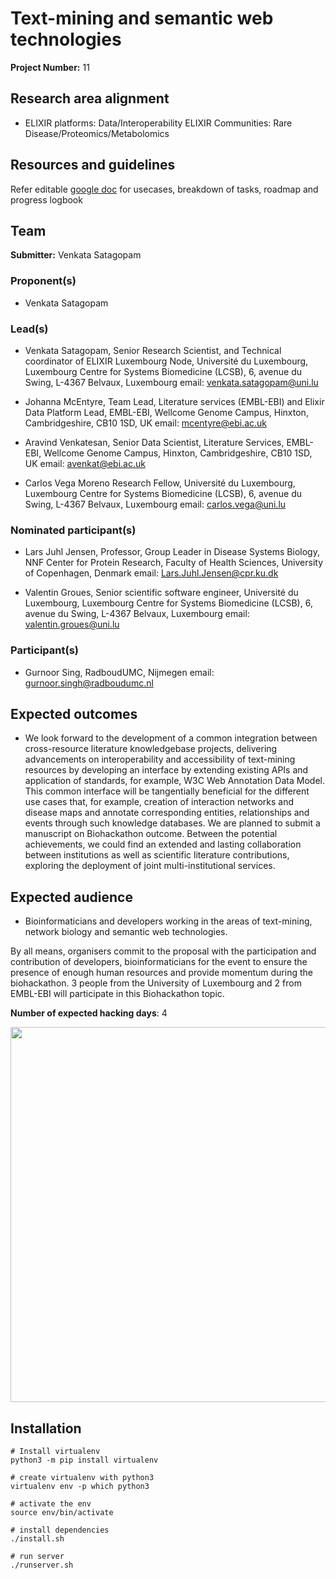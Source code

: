 # Text-mining and semantic web technologies

**Project Number:** 11

## Research area alignment

- ELIXIR platforms: Data/Interoperability 
 ELIXIR Communities: Rare Disease/Proteomics/Metabolomics

## Resources and guidelines

Refer editable [google doc](https://docs.google.com/document/d/1tJslhIdvLVZ1L8hcEOmN-TcqoOTJ4zbq_kQR7NjKeZY/edit?usp=sharing) for usecases, breakdown of tasks, roadmap and progress logbook

## Team

**Submitter:** Venkata Satagopam

### Proponent(s)

- Venkata Satagopam

### Lead(s)

- Venkata Satagopam,
 Senior Research Scientist, and Technical coordinator of ELIXIR Luxembourg Node,
 Université du Luxembourg,
 Luxembourg Centre for Systems Biomedicine (LCSB),
 6, avenue du Swing,
 L-4367 Belvaux, Luxembourg
 email: venkata.satagopam@uni.lu
 
- Johanna McEntyre,
Team Lead, Literature services (EMBL-EBI) and Elixir Data Platform Lead,
EMBL-EBI,
Wellcome Genome Campus, Hinxton, Cambridgeshire, CB10 1SD, UK
email: mcentyre@ebi.ac.uk 

- Aravind Venkatesan,
Senior Data Scientist, Literature Services, EMBL-EBI,
Wellcome Genome Campus, Hinxton, Cambridgeshire, CB10 1SD, UK
email: avenkat@ebi.ac.uk 

- Carlos Vega Moreno
Research Fellow,
 Université du Luxembourg,
 Luxembourg Centre for Systems Biomedicine (LCSB),
 6, avenue du Swing,
 L-4367 Belvaux, Luxembourg
 email: carlos.vega@uni.lu
 
### Nominated participant(s)

- Lars Juhl Jensen, 
Professor, Group Leader in Disease Systems Biology,
NNF Center for Protein Research,
Faculty of Health Sciences,
University of Copenhagen, Denmark
email: Lars.Juhl.Jensen@cpr.ku.dk

- Valentin Groues, 
Senior scientific software engineer, 
Université du Luxembourg,
Luxembourg Centre for Systems Biomedicine (LCSB),
6, avenue du Swing,
L-4367 Belvaux, Luxembourg
email: valentin.groues@uni.lu

### Participant(s)
- Gurnoor Sing, RadboudUMC, Nijmegen
email: gurnoor.singh@radboudumc.nl

## Expected outcomes

- We look forward to the development of a common integration between cross-resource literature knowledgebase projects, delivering advancements on interoperability and accessibility of text-mining resources by developing an interface by extending existing APIs and application of standards, for example, W3C Web Annotation Data Model. This common interface will be tangentially beneficial for the different use cases that, for example, creation of interaction networks and disease maps and annotate corresponding entities, relationships and events through such knowledge databases. We are planned to submit a manuscript on Biohackathon outcome. Between the potential achievements, we could find an extended and lasting collaboration between institutions as well as scientific literature contributions, exploring the deployment of joint multi-institutional services.

## Expected audience

- Bioinformaticians and developers working in the areas of text-mining, network biology and semantic web technologies.
 
 By all means, organisers commit to the proposal with the participation and contribution of developers, bioinformaticians for the event to ensure the presence of enough human resources and provide momentum during the biohackathon. 3 people from the University of Luxembourg and 2 from EMBL-EBI will participate in this Biohackathon topic.

**Number of expected hacking days**: 4

<img src="https://github.com/elixir-europe/BioHackathon-projects-2019/raw/master/projects/11/web_biohack.gif" width="600"  />

## Installation

```
# Install virtualenv
python3 -m pip install virtualenv

# create virtualenv with python3
virtualenv env -p which python3

# activate the env
source env/bin/activate

# install dependencies
./install.sh

# run server
./runserver.sh
```
